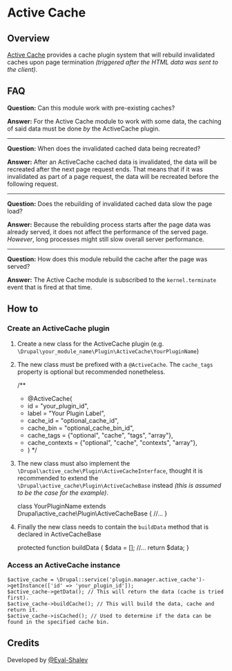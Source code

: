 # Active Cache
 
## Overview
[Active Cache](https://www.drupal.org/project/active_cache) provides a cache plugin system that will rebuild invalidated
caches upon page termination _(triggered after the HTML data was sent to the client)_.

## FAQ
**Question:** Can this module work with pre-existing caches?

**Answer:**   For the Active Cache module to work with some data, the caching of said data must be done _by_ the 
              ActiveCache plugin. 

--------

**Question:** When does the invalidated cached data being recreated?

**Answer:**   After an ActiveCache cached data is invalidated, the data will be recreated after the next page request ends.
              That means that if it was invalidated as part of a page request, the data will be recreated before the
              following request.

--------

**Question:** Does the rebuilding of invalidated cached data slow the page load?

**Answer:**   Because the rebuilding process starts after the page data was already served, it does not affect the
              performance of the served page.
              _However_, long processes might still slow overall server performance.

--------  

**Question:** How does this module rebuild the cache after the page was served?

**Answer:**   The Active Cache module is subscribed to the `kernel.terminate` event that is fired at that time.

## How to

### Create an ActiveCache plugin
1. Create a new class for the ActiveCache plugin (e.g. `\Drupal\your_module_name\Plugin\ActiveCache\YourPluginName`)
2. The new class must be prefixed with a `@ActiveCache`. The `cache_tags` property is optional but recommended nonetheless.


    /**
     * @ActiveCache(
     *   id = "your_plugin_id",
     *   label = "Your Plugin Label",
     *   cache_id = "optional_cache_id",
     *   cache_bin = "optional_cache_bin_id",
     *   cache_tags = {"optional", "cache", "tags", "array"},
     *   cache_contexts = {"optional", "cache", "contexts", "array"},
     * )
     */

3.  The new class must also implement the `\Drupal\active_cache\Plugin\ActiveCacheInterface`, thought it is recommended 
    to extend the `\Drupal\active_cache\Plugin\ActiveCacheBase` instead _(this is assumed to be the case for the example)_.


    class YourPluginName extends Drupal\active_cache\Plugin\ActiveCacheBase {
      //...
    }

4.  Finally the new class needs to contain the `buildData` method that is declared in ActiveCacheBase


    protected function buildData {
      $data = [];
      //...
      return $data;
    }

### Access an ActiveCache instance


    $active_cache = \Drupal::service('plugin.manager.active_cache')->getInstance(['id' => 'your_plugin_id']);
    $active_cache->getData(); // This will return the data (cache is tried first).
    $active_cache->buildCache(); // This will build the data, cache and return it.
    $active_cache->isCached(); // Used to determine if the data can be found in the specified cache bin. 

## Credits
Developed by [@Eyal-Shalev](https://www.drupal.org/u/Eyal-Shalev)
